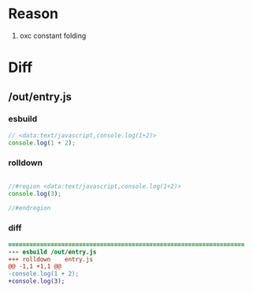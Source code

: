 # Reason
1. oxc constant folding
# Diff
## /out/entry.js
### esbuild
```js
// <data:text/javascript,console.log(1+2)>
console.log(1 + 2);
```
### rolldown
```js

//#region <data:text/javascript,console.log(1+2)>
console.log(3);

//#endregion

```
### diff
```diff
===================================================================
--- esbuild	/out/entry.js
+++ rolldown	entry.js
@@ -1,1 +1,1 @@
-console.log(1 + 2);
+console.log(3);

```